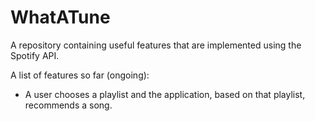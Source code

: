 # WhatATune

A repository containing useful features that are implemented using the Spotify API.

A list of features so far (ongoing):
 - A user chooses a playlist and the application, based on that playlist, recommends a song.
